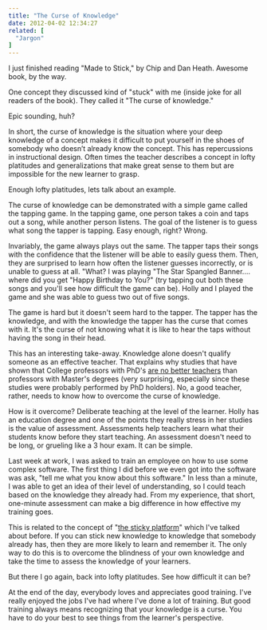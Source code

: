 ```yaml
---
title: "The Curse of Knowledge"
date: 2012-04-02 12:34:27
related: [
  "Jargon"
]
---
```


I just finished reading "Made to Stick," by Chip and Dan Heath. Awesome book, by the way.

One concept they discussed kind of "stuck" with me (inside joke for all readers of the book). They called it "The curse of knowledge."

Epic sounding, huh?

In short, the curse of knowledge is the situation where your deep knowledge of a concept makes it difficult to put yourself in the shoes of somebody who doesn’t already know the concept. This has repercussions in instructional design. Often times the teacher describes a concept in lofty platitudes and generalizations that make great sense to them but are impossible for the new learner to grasp.

Enough lofty platitudes, lets talk about an example.

The curse of knowledge can be demonstrated with a simple game called the tapping game. In the tapping game, one person takes a coin and taps out a song, while another person listens. The goal of the listener is to guess what song the tapper is tapping. Easy enough, right? Wrong.

Invariably, the game always plays out the same. The tapper taps their songs with the confidence that the listener will be able to easily guess them. Then, they are surprised to learn how often the listener guesses incorrectly, or is unable to guess at all. "What? I was playing "The Star Spangled Banner.... where did you get "Happy Birthday to You?" (try tapping out both these songs and you'll see how difficult the game can be). Holly and I played the game and she was able to guess two out of five songs.

The game is hard but it doesn't seem hard to the tapper. The tapper has the knowledge, and with the knowledge the tapper has the curse that comes with it. It's the curse of not knowing what it is like to hear the taps without having the song in their head.

This has an interesting take-away. Knowledge alone doesn't qualify someone as an effective teacher. That explains why studies that have shown that College professors with PhD's [are no better teachers](https://www.nber.org/digest/aug07/w12828.html) than professors with Master's degrees (very surprising, especially since these studies were probably performed by PhD holders). No, a good teacher, rather, needs to know how to overcome the curse of knowledge.

How is it overcome? Deliberate teaching at the level of the learner. Holly has an education degree and one of the points they really stress in her studies is the value of assessment. Assessments help teachers learn what their students know before they start teaching. An assessment doesn't need to be long, or grueling like a 3 hour exam. It can be simple.

Last week at work, I was asked to train an employee on how to use some complex software. The first thing I did before we even got into the software was ask, "tell me what you know about this software." In less than a minute, I was able to get an idea of their level of understanding, so I could teach based on the knowledge they already had. From my experience, that short, one-minute assessment can make a big difference in how effective my training goes.

This is related to the concept of "[the sticky platform][1]" which I've talked about before. If you can stick new knowledge to knowledge that somebody already has, then they are more likely to learn and remember it. The only way to do this is to overcome the blindness of your own knowledge and take the time to assess the knowledge of your learners.

 [1]: http://bryanbraun.com/2011/06/06/the-new-york-times-and-the-sticky-platform "The New York Times and the Sticky Platform"

But there I go again, back into lofty platitudes. See how difficult it can be?

At the end of the day, everybody loves and appreciates good training. I've really enjoyed the jobs I've had where I've done a lot of training. But good training always means recognizing that your knowledge is a curse. You have to do your best to see things from the learner's perspective.
